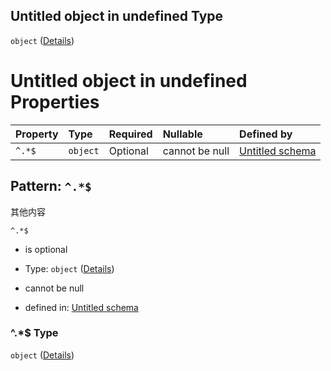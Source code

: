 ## Untitled object in undefined Type

`object` ([Details](definition.md))

# Untitled object in undefined Properties

| Property | Type     | Required | Nullable       | Defined by                                                                              |
| :------- | :------- | :------- | :------------- | :-------------------------------------------------------------------------------------- |
| `^.*$`   | `object` | Optional | cannot be null | [Untitled schema](definition-patternproperties-.md "undefined#/patternProperties/^.*$") |

## Pattern: `^.*$`

其他内容

`^.*$`

*   is optional

*   Type: `object` ([Details](definition-patternproperties-.md))

*   cannot be null

*   defined in: [Untitled schema](definition-patternproperties-.md "undefined#/patternProperties/^.*$")

### ^.\*$ Type

`object` ([Details](definition-patternproperties-.md))
